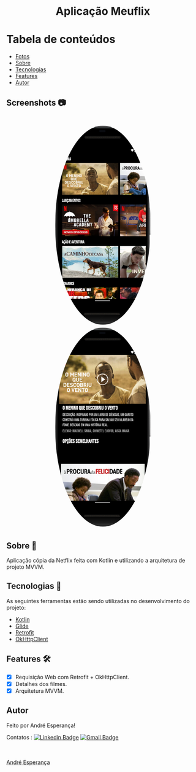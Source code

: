 <h1 align="center">Aplicação Meuflix</h1>

Tabela de conteúdos
=================
<!--ts-->
   * [Fotos](#screenshots-camera)
   * [Sobre](#sobre-book)
   * [Tecnologias](#tecnologias-rocket)
   * [Features](#features-)
   * [Autor](#autor) 
<!--te-->

## Screenshots :camera: 
<h1 align="center">
  <img style="border-radius: 50%;" src="./assets/meuflix_home.png" width="250px;" alt=""/>
  <img style="border-radius: 50%;" src="./assets/movies_details.png" width="250px;" alt=""/>
  </h1>


## Sobre :book:
Aplicação cópia da Netflix feita com Kotlin e utilizando a arquitetura de projeto MVVM. 

## Tecnologias :rocket:

As seguintes ferramentas estão sendo utilizadas no desenvolvimento do projeto:

- [Kotlin](https://kotlinlang.org/)
- [Glide](https://github.com/bumptech/glide)
- [Retrofit](https://square.github.io/retrofit/)
- [OkHttpClient](https://square.github.io/okhttp/4.x/okhttp/okhttp3/-ok-http-client/)

## Features 🛠 

- [x] Requisição Web com Retrofit + OkHttpClient.
- [x] Detalhes dos filmes.
- [x] Arquitetura MVVM.

## Autor

Feito por André Esperança!

Contatos :
[![Linkedin Badge](https://img.shields.io/badge/-André-blue?style=flat-square&logo=Linkedin&logoColor=white&link=https://www.linkedin.com/in/andr%C3%A9-esperan%C3%A7a-34021a235/)](https://www.linkedin.com/in/andr%C3%A9-esperan%C3%A7a-34021a235/) 
[![Gmail Badge](https://img.shields.io/badge/-andreluizesperancacorreia@gmail.com-c14438?style=flat-square&logo=Gmail&logoColor=white&link=mailto:andreesperanca2010@gmail.com)](mailto:andreluizesperancacorreia@gmail.com)

<a href="https://github.com/andreesperanca">
 <br /> 
 <img style="border-radius: 50%;" src="https://avatars.githubusercontent.com/andreesperanca" width="100px;" alt=""/>
 <br />
  <a href="https://github.com/andreesperanca" title="">André Esperança</a>

